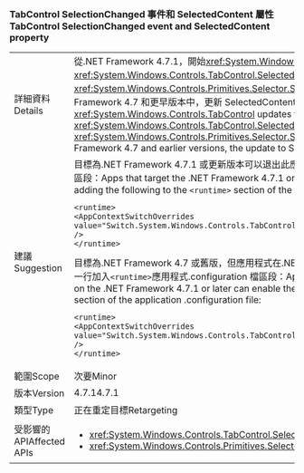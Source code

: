 ### <a name="tabcontrol-selectionchanged-event-and-selectedcontent-property"></a><span data-ttu-id="81960-101">TabControl SelectionChanged 事件和 SelectedContent 屬性</span><span class="sxs-lookup"><span data-stu-id="81960-101">TabControl SelectionChanged event and SelectedContent property</span></span>

|   |   |
|---|---|
|<span data-ttu-id="81960-102">詳細資料</span><span class="sxs-lookup"><span data-stu-id="81960-102">Details</span></span>|<span data-ttu-id="81960-103">從.NET Framework 4.7.1，開始<xref:System.Windows.Controls.TabControl>值更新其<xref:System.Windows.Controls.TabControl.SelectedContent>屬性引發之前<xref:System.Windows.Controls.Primitives.Selector.SelectionChanged>當其選取項目變更時引發的事件。在.NET Framework 4.7 和更早版本中，更新 SelectedContent 發生事件之後。</span><span class="sxs-lookup"><span data-stu-id="81960-103">Starting with the .NET Framework 4.7.1, a <xref:System.Windows.Controls.TabControl> updates the value of its <xref:System.Windows.Controls.TabControl.SelectedContent> property before raising the <xref:System.Windows.Controls.Primitives.Selector.SelectionChanged> event, when its selection changes.In the .NET Framework 4.7 and earlier versions, the update to SelectedContent happened after the event.</span></span>|
|<span data-ttu-id="81960-104">建議</span><span class="sxs-lookup"><span data-stu-id="81960-104">Suggestion</span></span>|<span data-ttu-id="81960-105">目標為.NET Framework 4.7.1 或更新版本可以退出此應用程式變更，並使用舊版行為新增至以下<code>&lt;runtime&gt;</code>應用程式組態檔區段：</span><span class="sxs-lookup"><span data-stu-id="81960-105">Apps that target the .NET Framework 4.7.1 or later can opt out of this change and use legacy behavior by adding the following to the <code>&lt;runtime&gt;</code> section of the application configuration file:</span></span><pre><code class="language-xml">&lt;runtime&gt;&#13;&#10;&lt;AppContextSwitchOverrides value=&quot;Switch.System.Windows.Controls.TabControl.SelectionPropertiesCanLagBehindSelectionChangedEvent=true&quot; /&gt;&#13;&#10;&lt;/runtime&gt;&#13;&#10;</code></pre><span data-ttu-id="81960-106">目標為.NET Framework 4.7 或舊版，但應用程式在.NET Framework 4.7.1 上正在執行，或稍後可以啟用新的行為將下列這一行加入<code>&lt;runtime&gt;</code>應用程式.configuration 檔區段：</span><span class="sxs-lookup"><span data-stu-id="81960-106">Apps that target the .NET Framework 4.7 or earlier but are running on the .NET Framework 4.7.1 or later can enable the new behavior by adding the following line to the <code>&lt;runtime&gt;</code> section of the application .configuration file:</span></span><pre><code class="language-xml">&lt;runtime&gt;&#13;&#10;&lt;AppContextSwitchOverrides value=&quot;Switch.System.Windows.Controls.TabControl.SelectionPropertiesCanLagBehindSelectionChangedEvent=false&quot; /&gt;&#13;&#10;&lt;/runtime&gt;&#13;&#10;</code></pre>|
|<span data-ttu-id="81960-107">範圍</span><span class="sxs-lookup"><span data-stu-id="81960-107">Scope</span></span>|<span data-ttu-id="81960-108">次要</span><span class="sxs-lookup"><span data-stu-id="81960-108">Minor</span></span>|
|<span data-ttu-id="81960-109">版本</span><span class="sxs-lookup"><span data-stu-id="81960-109">Version</span></span>|<span data-ttu-id="81960-110">4.7.1</span><span class="sxs-lookup"><span data-stu-id="81960-110">4.7.1</span></span>|
|<span data-ttu-id="81960-111">類型</span><span class="sxs-lookup"><span data-stu-id="81960-111">Type</span></span>|<span data-ttu-id="81960-112">正在重定目標</span><span class="sxs-lookup"><span data-stu-id="81960-112">Retargeting</span></span>|
|<span data-ttu-id="81960-113">受影響的 API</span><span class="sxs-lookup"><span data-stu-id="81960-113">Affected APIs</span></span>|<ul><li><xref:System.Windows.Controls.TabControl.SelectedContent?displayProperty=nameWithType></li><li><xref:System.Windows.Controls.Primitives.Selector.SelectionChanged?displayProperty=nameWithType></li></ul>|

